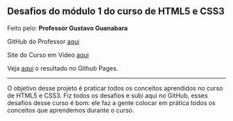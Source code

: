 ## Desafios do módulo 1 do curso de HTML5 e CSS3

Feito pelo: **Professor Gustavo Guanabara**

GitHub do Professor [aqui](https://github.com/gustavoguanabara)

Site do Curso em Vídeo [aqui](https://www.cursoemvideo.com/)

Veja [aqui](https://https://moreira-89.github.io/desafios-modulo1/modulo01) o resultado no Github Pages.

---

O objetivo desse projeto é praticar todos os conceitos aprendidos no curso de HTML5 e CSS3. Fiz todos os desafios e subi aqui no GitHub, esses desafios desse curso é bom: ele faz a gente colocar em prática todos os conceitos que aprendemos durante o curso.
